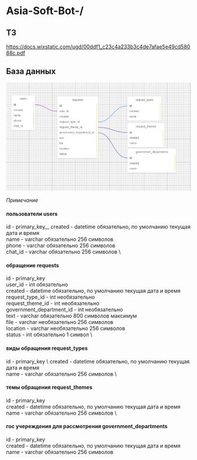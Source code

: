 # Asia-Soft-Bot-/

## ТЗ
https://docs.wixstatic.com/ugd/00ddf1_c23c4a233b3c4de7afae5e49cd58088c.pdf

## База данных

![alt text](er_diagram.png)

*Примечание*

#### пользователи users
id - primary_key__
created - datetime обязательно, по умолчанию текущая дата и время \
name - varchar обязательно 256 символов \
phone - varchar обязательно 256 символов \
chat_id - varchar обязательно 256 символов \

#### обращение requests
id - primary_key \
user_id - int обязательно \
created - datetime обязательно, по умолчанию текущая дата и время \
request_type_id - int необязательно \
request_theme_id - int необязательно \
government_department_id - int необязательно \
text - varchar  обязательно 800 символов максимум \
file - varchar необязательно 256 символов \
location - varchar необязательно 256 символов \
status - int обязательно 1 символ \

#### виды обращения request_types
id - primary_key \ 
created - datetime обязательно, по умолчанию текущая дата и время \
name - varchar обязательно 256 символов \

#### темы обращения request_themes
id - primary_key \
created - datetime обязательно, по умолчанию текущая дата и время \
name - varchar обязательно 256 символов \

#### гос учереждения для рассмотрения government_departments
id - primary_key \
created - datetime обязательно, по умолчанию текущая дата и время \
name - varchar обязательно 256 символов
